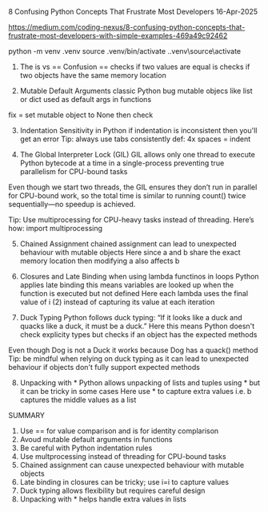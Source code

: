 8 Confusing Python Concepts That Frustrate Most Developers
16-Apr-2025

https://medium.com/coding-nexus/8-confusing-python-concepts-that-frustrate-most-developers-with-simple-examples-469a49c92462

python -m venv .venv
source .venv/bin/activate
.\.venv\source\activate


1. The is vs == Confusion
==  checks if two values are equal
is  checks if two objects have the same memory location


2. Mutable Default Arguments
classic Python bug
mutable objecs like list or dict used as default args in functions

fix = set mutable object to None then check


3. Indentation Sensitivity
in Python if indentation is inconsistent then you'll get an error
Tip: always use tabs consistently
def: 4x spaces = indent


4. The Global Interpreter Lock (GIL)
GIL allows only one thread to execute Python bytecode at a time
in a single-process preventing true parallelism for CPU-bound tasks

Even though we start two threads, the GIL ensures they don’t run in parallel for CPU-bound
work, so the total time is similar to running count() twice sequentially—no speedup is achieved.

Tip: Use multiprocessing for CPU-heavy tasks instead of threading. Here’s how:
import multiprocessing


5. Chained Assignment
chained assignment can lead to unexpected behaviour with mutable objects
Here
since a and b share the exact memory location then modifying a also affects b


6. Closures and Late Binding
when using lambda functinos in loops Python applies late binding
this means variables are looked up when the function is executed but not defined
Here
each lambda uses the final value of i (2) instead of capturing its value at each iteration


7. Duck Typing
Python follows duck typing:
“If it looks like a duck and quacks like a duck, it must be a duck.”
Here
this means Python doesn't check explicity types but checks if an object has the expected methods

Even though Dog is not a Duck it works because Dog has a quack() method
Tip:
be mindful when relying on duck typing as it can lead to 
unexpected behaviour if objects don't fully support expected methods


8. Unpacking with *
Python allows unpacking of lists and tuples using * 
but it can be tricky in some cases
Here
use * to capture extra values
i.e.
b captures the middle values as a list


SUMMARY
1.  Use == for value comparison and is for identity complarison
2.  Avoud mutable default arguments in functions
3.  Be careful with Python indentation rules
4.  Use multprocessing instead of threading for CPU-bound tasks
5.  Chained assignment can cause unexpected behaviour with mutable objects
6.  Late binding in closures can be tricky; use i=i to capture values
7.  Duck typing allows flexibility but requires careful design
8.  Unpacking with * helps handle extra values in lists